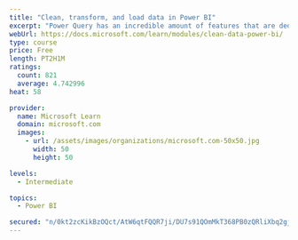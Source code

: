 ```yaml
---
title: "Clean, transform, and load data in Power BI"
excerpt: "Power Query has an incredible amount of features that are dedicated to helping you clean and prepare your data for analysis. You will learn how to simplify a complicated model, change data types, rename objects, and pivot data. You will also learn how to profile columns so that you know which columns have the valuable data that you’re seeking for deeper analytics."
webUrl: https://docs.microsoft.com/learn/modules/clean-data-power-bi/
type: course
price: Free
length: PT2H1M
ratings:
  count: 821
  average: 4.742996
heat: 58

provider:
  name: Microsoft Learn
  domain: microsoft.com
  images:
    - url: /assets/images/organizations/microsoft.com-50x50.jpg
      width: 50
      height: 50

levels:
  - Intermediate

topics:
  - Power BI

secured: "n/0kt2zcKikBzOQct/AtW6qtFQQR7ji/DU7s91QOmMkT368PB0zQRliXbq2gji5bL4geDThZm4wJDKfDEoGgY7L1sZIfXpY7YccU1w5g7JSnknb9us/F/TW/UyvhgVHd023dtlmu9gVOEZ1hEoiWFUKC3saINJifyxJ7aagOlfG+m36sMoAVBvaLwXA2aHPtD3aQ3oRjgbCMiqsQZBoC9H9Fp+VSrem0l1HnGHyUugzvPQEhDT+j9smrBFgNGeVB8QRKd6nV1v9HRAKtFC7jcQW6fODf/yHzJiVGnnlH7e7NzbccyKs0+4SccOlKhIimI2NgZ/oFy4Q9xMudCexyuDAZnLbPTYmOq0LQddVdp75Tb2KGF6pzFk0co6JybokFmUdfn+2HDNHftJA3gQTkFfK5yrHt/Y82B4f6vkR0kn4=;bIAupttOxH7RDqW/OMBfkg=="
---
```


